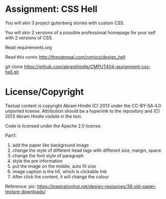 Assignment: CSS Hell
====================

You will skin 3 project gutenberg stories with custom CSS.

You will skin 2 versions of a possible professional homepage for your
self with 2 versions of CSS.

Read requirements.org

Read this comic http://theoatmeal.com/comics/design_hell

git clone https://github.com/abramhindle/CMPUT404-assignment-css-hell.git

License/Copyright
=================

Textual content is copyright Abram Hindle (C) 2013 under the CC-BY-SA
4.0 unported license. Attribution should be a hyperlink to the
repository and (C) 2013 Abram Hindle visibile in the text.

Code is licensed under the Apache 2.0 license.

Part1:
1. add the paper like background image 
2. change the style of different head tags with different size, margin, space
3. change the font style of paragraph
4. style the pre information
5. put the image on the middle, auto fit size
6. image caption is the h5, which is clickable link
7. After click the content, it will change the colour


Reference:
pic:
https://inspirationhut.net/design-resources/38-old-paper-texture-downloads/ 


